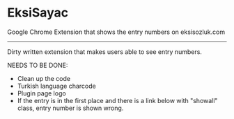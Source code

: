# EksiSayac
Google Chrome Extension that shows the entry numbers on eksisozluk.com

-----------
Dirty written extension that makes users able to see entry numbers.

NEEDS TO BE DONE:
+ Clean up the code
+ Turkish language charcode
+ Plugin page logo
+ If the entry is in the first place and there is a link below with "showall" class, entry number is shown wrong. 
